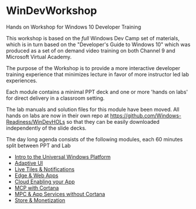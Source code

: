 ﻿

# WinDevWorkshop
Hands on Workshop for Windows 10 Developer Training

This workshop is based on the _full_ Windows Dev Camp set of materials, which is in turn based on the "Developer's Guide to Windows 10" which was produced as a set of on demand video training on both Channel 9 and Microsoft Virtual Academy.

The purpose of the Workshop is to provide a more interactive developer training experience that minimizes lecture in favor of more instructor led lab experiences.

Each module contains a minimal PPT deck and one or more 'hands on labs' for direct delivery in a classroom setting.


The lab manuals and solution files for this module have been moved.
All hands on labs are now in their own repo at https://github.com/Windows-Readiness/WinDevHOLs so that they can be easily downloaded independently of the slide decks.

The day long agenda consists of the following modules, each 60 minutes split between PPT and Lab

- [Intro to the Universal Windows Platform](https://github.com/Windows-Readiness/WinDevWorkshop/tree/master/01.%20Introduction)
- [Adaptive UI](https://github.com/Windows-Readiness/WinDevWorkshop/tree/master/02.%20Adaptive%20UI)
- [Live Tiles & Notifications](https://github.com/Windows-Readiness/WinDevWorkshop/tree/master/03.%20Live%20Tiles%20and%20Notifications)
- [Edge & Web Apps](https://github.com/Windows-Readiness/WinDevWorkshop/tree/master/04.%20Edge%20and%20Web%20Apps)
- [Cloud Enabling your App](https://github.com/Windows-Readiness/WinDevWorkshop/tree/master/05.%20Cloud%20Integration)
- [MCP with Cortana](https://github.com/Windows-Readiness/WinDevWorkshop/tree/master/06.%20v1.%20More%20Personal%20Computing%20with%20Cortana)
- [MPC & App Services without Cortana](https://github.com/Windows-Readiness/WinDevWorkshop/tree/master/06.%20v2.%20MPC%20%26%20App%20Services%20without%20Cortana)
- [Store & Monetization](https://github.com/Windows-Readiness/WinDevWorkshop/tree/master/07.%20Store%20and%20Monetization)
